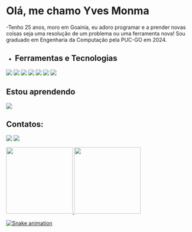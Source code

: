 # Olá, me chamo Yves Monma

-Tenho 25 anos, moro em Goainia, eu adoro programar e a prender novas coisas seja uma resolução de um problema ou uma ferramenta nova! Sou graduado em Engenharia da Computação pela PUC-GO em 2024.

- ## Ferramentas e Tecnologias
<img src="https://cdn.jsdelivr.net/gh/devicons/devicon@latest/icons/cplusplus/cplusplus-original.svg" />
<img src="https://cdn.jsdelivr.net/gh/devicons/devicon@latest/icons/docker/docker-plain.svg" />
<img src="https://cdn.jsdelivr.net/gh/devicons/devicon@latest/icons/git/git-original.svg" />
<img src="https://cdn.jsdelivr.net/gh/devicons/devicon@latest/icons/github/github-original-wordmark.svg" />
<img src="https://cdn.jsdelivr.net/gh/devicons/devicon@latest/icons/linkedin/linkedin-original.svg" />
<img src="https://cdn.jsdelivr.net/gh/devicons/devicon@latest/icons/pycharm/pycharm-original.svg" />
<img src="https://cdn.jsdelivr.net/gh/devicons/devicon@latest/icons/vscode/vscode-original.svg" /> 

## Estou aprendendo
<img src="https://cdn.jsdelivr.net/gh/devicons/devicon@latest/icons/javascript/javascript-original.svg" />

## Contatos:
<a href="https://www.instagram.com/yves.yuj/" target="_blank"><img loading="lazy" src="https://img.shields.io/badge/-Instagram-%23E4405F?style=for-the-badge&logo=instagram&logoColor=white" target="_blank"></a>
<a href="www.linkedin.com/in/yves-yuji-carvalho-monma-64ab54324" target="_blank"><img loading="lazy" src="https://img.shields.io/badge/-LinkedIn-%230077B5?style=for-the-badge&logo=linkedin&logoColor=white" target="_blank"></a>


<div>
<a href="https://github.com/seu-usuário-aqui">
<img loading="lazy" height="180em" src="https://github-readme-stats.vercel.app/api/top-langs/?username=Yves-Yu&layout=compact&langs_count=7&theme=dracula"/>
<img loading="lazy" height="180em" src="https://github-readme-stats.vercel.app/api?username=Yves-Yu&show_icons=true&theme=dracula&include_all_commits=true&count_private=true"/>
</div>

![Snake animation](https://github.com/seu-usuário-aqui/seu-usuário-aqui/blob/output/github-contribution-grid-snake.svg)
